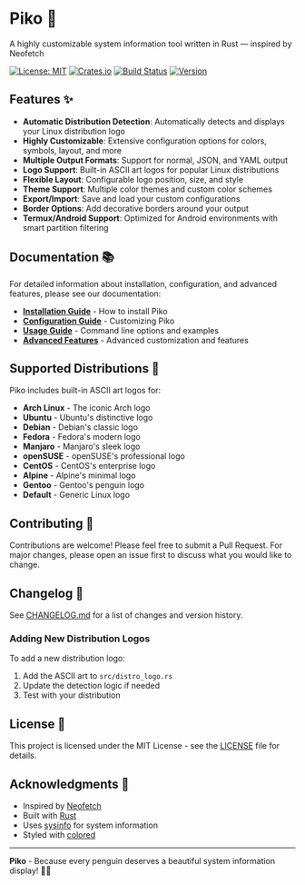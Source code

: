 # Piko 🐧

A highly customizable system information tool written in Rust — inspired by Neofetch

[![License: MIT](https://img.shields.io/badge/License-MIT-yellow.svg)](https://opensource.org/licenses/MIT)
[![Crates.io](https://img.shields.io/crates/v/piko)](https://crates.io/crates/piko)
[![Build Status](https://github.com/Elxes04/piko/workflows/CI/badge.svg)](https://github.com/Elxes04/piko/actions)
[![Version](https://img.shields.io/badge/version-1.1.0-blue.svg)](https://github.com/Elxes04/piko/releases)

## Features ✨

- **Automatic Distribution Detection**: Automatically detects and displays your Linux distribution logo
- **Highly Customizable**: Extensive configuration options for colors, symbols, layout, and more
- **Multiple Output Formats**: Support for normal, JSON, and YAML output
- **Logo Support**: Built-in ASCII art logos for popular Linux distributions
- **Flexible Layout**: Configurable logo position, size, and style
- **Theme Support**: Multiple color themes and custom color schemes
- **Export/Import**: Save and load your custom configurations
- **Border Options**: Add decorative borders around your output
- **Termux/Android Support**: Optimized for Android environments with smart partition filtering


## Documentation 📚

For detailed information about installation, configuration, and advanced features, please see our documentation:

- **[Installation Guide](docs/installation.rst)** - How to install Piko
- **[Configuration Guide](docs/configuration.rst)** - Customizing Piko
- **[Usage Guide](docs/usage.rst)** - Command line options and examples
- **[Advanced Features](docs/ADVANCED_FEATURES.md)** - Advanced customization and features

## Supported Distributions 🐧

Piko includes built-in ASCII art logos for:

- **Arch Linux** - The iconic Arch logo
- **Ubuntu** - Ubuntu's distinctive logo
- **Debian** - Debian's classic logo
- **Fedora** - Fedora's modern logo
- **Manjaro** - Manjaro's sleek logo
- **openSUSE** - openSUSE's professional logo
- **CentOS** - CentOS's enterprise logo
- **Alpine** - Alpine's minimal logo
- **Gentoo** - Gentoo's penguin logo
- **Default** - Generic Linux logo


## Contributing 🤝

Contributions are welcome! Please feel free to submit a Pull Request. For major changes, please open an issue first to discuss what you would like to change.

## Changelog 📝

See [CHANGELOG.md](CHANGELOG.md) for a list of changes and version history.

### Adding New Distribution Logos

To add a new distribution logo:

1. Add the ASCII art to `src/distro_logo.rs`
2. Update the detection logic if needed
3. Test with your distribution

## License 📄

This project is licensed under the MIT License - see the [LICENSE](LICENSE) file for details.

## Acknowledgments 🙏

- Inspired by [Neofetch](https://github.com/dylanaraps/neofetch)
- Built with [Rust](https://www.rust-lang.org/)
- Uses [sysinfo](https://github.com/GuillaumeGomez/sysinfo) for system information
- Styled with [colored](https://github.com/mackwic/colored)

---

**Piko** - Because every penguin deserves a beautiful system information display! 🐧✨
